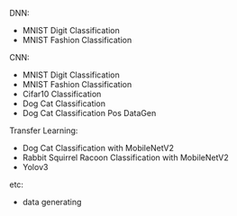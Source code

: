 DNN:
- MNIST Digit Classification
- MNIST Fashion Classification

CNN:
- MNIST Digit Classification
- MNIST Fashion Classification
- Cifar10 Classification
- Dog Cat Classification
- Dog Cat Classification Pos DataGen

Transfer Learning:
- Dog Cat Classification with MobileNetV2
- Rabbit Squirrel Racoon Classification with MobileNetV2
- Yolov3

etc:
- data generating
